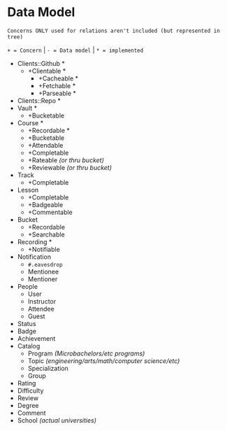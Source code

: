 # Data Model

`Concerns ONLY used for relations aren't included (but represented in tree)`

`+ = Concern` | `- = Data model` | `* = implemented`

- Clients::Github *
	+ +Clientable *
		+ +Cacheable *
		+ +Fetchable *
		+ +Parseable *
- Clients::Repo *
- Vault *
	+ +Bucketable
- Course *
	+ +Recordable *
	+ +Bucketable
	+ +Attendable
	+ +Completable
	+ +Rateable _(or thru bucket)_
	+ +Reviewable _(or thru bucket)_
- Track
	+ +Completable
- Lesson
	+ +Completable
	+ +Badgeable
	+ +Commentable
- Bucket
	+ +Recordable
	+ +Searchable
- Recording *
	+ +Notifiable
- Notification
	* `#.eavesdrop`
	- Mentionee
	- Mentioner
- People
	- User
	- Instructor
	- Attendee
	- Guest
- Status
- Badge
- Achievement
- Catalog
	- Program _(Microbachelors/etc programs)_
	- Topic _(engineering/arts/math/computer science/etc)_
	- Specialization
	- Group
- Rating
- Difficulty
- Review
- Degree
- Comment
- School _(actual universities)_
